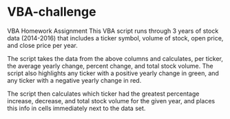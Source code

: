 # VBA-challenge
VBA Homework Assignment
This VBA script runs through 3 years of stock data (2014-2016) that includes 
a ticker symbol, volume of stock, open price, and close price per year.

The script takes the data from the above columns and calculates, per ticker, 
the average yearly change, percent change, and total stock volume.
The script also highlights any ticker with a positive yearly change in green, and any ticker with a negative yearly change in red.

The script then calculates which ticker had the greatest percentage increase, decrease, and total stock volume for the given year,
and places this info in cells immediately next to the data set.  
